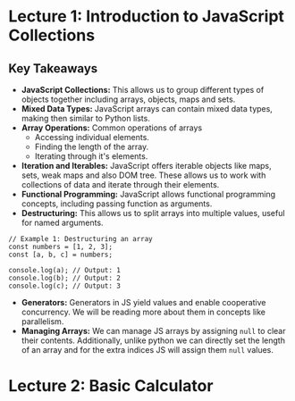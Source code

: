 # Lecture 1: Introduction to JavaScript Collections

## Key Takeaways

- **JavaScript Collections:** This allows us to group different types of objects together including arrays, objects, maps and sets.
- **Mixed Data Types:** JavaScript arrays can contain mixed data types, making then similar to Python lists.
- **Array Operations:** Common operations of arrays
	- Accessing individual elements.
	- Finding the length of the array.
	- Iterating through it's elements.
- **Iteration and Iterables:** JavaScript offers iterable objects like maps, sets, weak maps and also DOM tree. These allows us to work with collections of data and iterate through their elements.
- **Functional Programming:** JavaScript allows functional programming concepts, including passing function as arguments.
- **Destructuring:** This allows us to split arrays into multiple values, useful for named arguments.

```
// Example 1: Destructuring an array
const numbers = [1, 2, 3];
const [a, b, c] = numbers;

console.log(a); // Output: 1
console.log(b); // Output: 2
console.log(c); // Output: 3
```

- **Generators:** Generators in JS yield values and enable cooperative concurrency. We will be reading more about them in concepts like parallelism. 
- **Managing Arrays:** We can manage JS arrays by assigning `null` to clear their contents. Additionally, unlike python we can directly set the length of an array and for the extra indices JS will assign them `null` values.

# Lecture 2: Basic Calculator